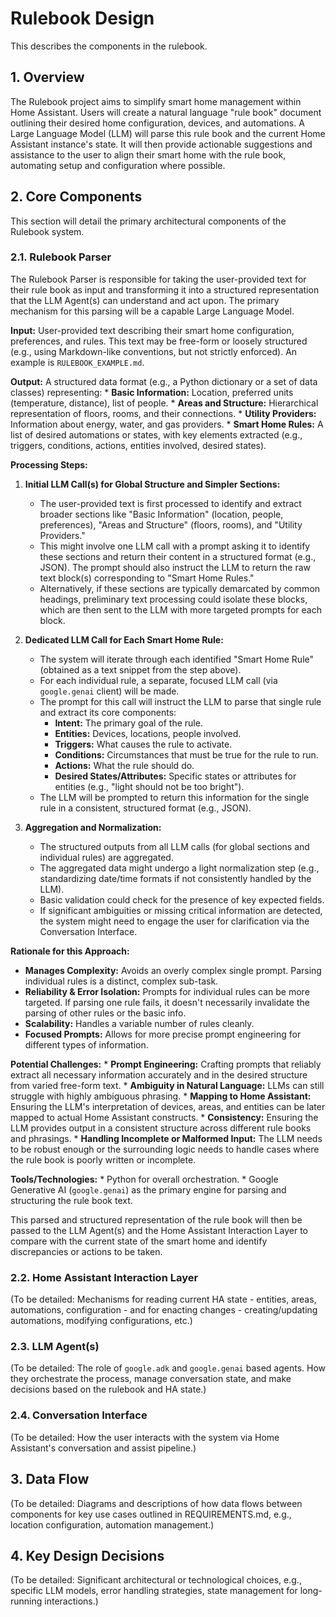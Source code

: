 <!-- filepath: /workspaces/home-assistant-rulebook/docs/DESIGN.md -->
# Rulebook Design

This describes the components in the rulebook.

## 1. Overview

The Rulebook project aims to simplify smart home management within Home Assistant. Users will create a natural language "rule book" document outlining their desired home configuration, devices, and automations. A Large Language Model (LLM) will parse this rule book and the current Home Assistant instance's state. It will then provide actionable suggestions and assistance to the user to align their smart home with the rule book, automating setup and configuration where possible.

## 2. Core Components

This section will detail the primary architectural components of the Rulebook system.

### 2.1. Rulebook Parser

The Rulebook Parser is responsible for taking the user-provided text for their rule book as input and transforming it into a structured representation that the LLM Agent(s) can understand and act upon. The primary mechanism for this parsing will be a capable Large Language Model.

**Input:** User-provided text describing their smart home configuration, preferences, and rules. This text may be free-form or loosely structured (e.g., using Markdown-like conventions, but not strictly enforced). An example is `RULEBOOK_EXAMPLE.md`.

**Output:** A structured data format (e.g., a Python dictionary or a set of data classes) representing:
    *   **Basic Information:** Location, preferred units (temperature, distance), list of people.
    *   **Areas and Structure:** Hierarchical representation of floors, rooms, and their connections.
    *   **Utility Providers:** Information about energy, water, and gas providers.
    *   **Smart Home Rules:** A list of desired automations or states, with key elements extracted (e.g., triggers, conditions, actions, entities involved, desired states).

**Processing Steps:**

1.  **Initial LLM Call(s) for Global Structure and Simpler Sections:**
    *   The user-provided text is first processed to identify and extract broader sections like "Basic Information" (location, people, preferences), "Areas and Structure" (floors, rooms), and "Utility Providers."
    *   This might involve one LLM call with a prompt asking it to identify these sections and return their content in a structured format (e.g., JSON). The prompt should also instruct the LLM to return the raw text block(s) corresponding to "Smart Home Rules."
    *   Alternatively, if these sections are typically demarcated by common headings, preliminary text processing could isolate these blocks, which are then sent to the LLM with more targeted prompts for each block.

2.  **Dedicated LLM Call for Each Smart Home Rule:**
    *   The system will iterate through each identified "Smart Home Rule" (obtained as a text snippet from the step above).
    *   For each individual rule, a separate, focused LLM call (via `google.genai` client) will be made.
    *   The prompt for this call will instruct the LLM to parse that single rule and extract its core components:
        *   **Intent:** The primary goal of the rule.
        *   **Entities:** Devices, locations, people involved.
        *   **Triggers:** What causes the rule to activate.
        *   **Conditions:** Circumstances that must be true for the rule to run.
        *   **Actions:** What the rule should do.
        *   **Desired States/Attributes:** Specific states or attributes for entities (e.g., "light should not be too bright").
    *   The LLM will be prompted to return this information for the single rule in a consistent, structured format (e.g., JSON).

3.  **Aggregation and Normalization:**
    *   The structured outputs from all LLM calls (for global sections and individual rules) are aggregated.
    *   The aggregated data might undergo a light normalization step (e.g., standardizing date/time formats if not consistently handled by the LLM).
    *   Basic validation could check for the presence of key expected fields.
    *   If significant ambiguities or missing critical information are detected, the system might need to engage the user for clarification via the Conversation Interface.

**Rationale for this Approach:**
*   **Manages Complexity:** Avoids an overly complex single prompt. Parsing individual rules is a distinct, complex sub-task.
*   **Reliability & Error Isolation:** Prompts for individual rules can be more targeted. If parsing one rule fails, it doesn\'t necessarily invalidate the parsing of other rules or the basic info.
*   **Scalability:** Handles a variable number of rules cleanly.
*   **Focused Prompts:** Allows for more precise prompt engineering for different types of information.

**Potential Challenges:**
    *   **Prompt Engineering:** Crafting prompts that reliably extract all necessary information accurately and in the desired structure from varied free-form text.
    *   **Ambiguity in Natural Language:** LLMs can still struggle with highly ambiguous phrasing.
    *   **Mapping to Home Assistant:** Ensuring the LLM's interpretation of devices, areas, and entities can be later mapped to actual Home Assistant constructs.
    *   **Consistency:** Ensuring the LLM provides output in a consistent structure across different rule books and phrasings.
    *   **Handling Incomplete or Malformed Input:** The LLM needs to be robust enough or the surrounding logic needs to handle cases where the rule book is poorly written or incomplete.

**Tools/Technologies:**
    *   Python for overall orchestration.
    *   Google Generative AI (`google.genai`) as the primary engine for parsing and structuring the rule book text.

This parsed and structured representation of the rule book will then be passed to the LLM Agent(s) and the Home Assistant Interaction Layer to compare with the current state of the smart home and identify discrepancies or actions to be taken.

### 2.2. Home Assistant Interaction Layer
(To be detailed: Mechanisms for reading current HA state - entities, areas, automations, configuration - and for enacting changes - creating/updating automations, modifying configurations, etc.)

### 2.3. LLM Agent(s)
(To be detailed: The role of `google.adk` and `google.genai` based agents. How they orchestrate the process, manage conversation state, and make decisions based on the rulebook and HA state.)

### 2.4. Conversation Interface
(To be detailed: How the user interacts with the system via Home Assistant's conversation and assist pipeline.)

## 3. Data Flow
(To be detailed: Diagrams and descriptions of how data flows between components for key use cases outlined in REQUIREMENTS.md, e.g., location configuration, automation management.)

## 4. Key Design Decisions
(To be detailed: Significant architectural or technological choices, e.g., specific LLM models, error handling strategies, state management for long-running interactions.)
